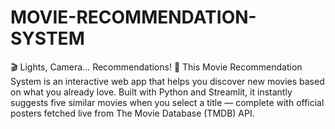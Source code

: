 # MOVIE-RECOMMENDATION-SYSTEM
🎬 Lights, Camera… Recommendations! 🍿 This Movie Recommendation System is an interactive web app that helps you discover new movies based on what you already love. Built with Python and Streamlit, it instantly suggests five similar movies when you select a title — complete with official posters fetched live from The Movie Database (TMDB) API.
